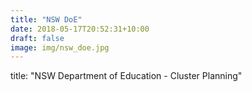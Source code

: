 ```yaml
---
title: "NSW DoE"
date: 2018-05-17T20:52:31+10:00
draft: false
image: img/nsw_doe.jpg
---
```


title: "NSW Department of Education - Cluster Planning"

